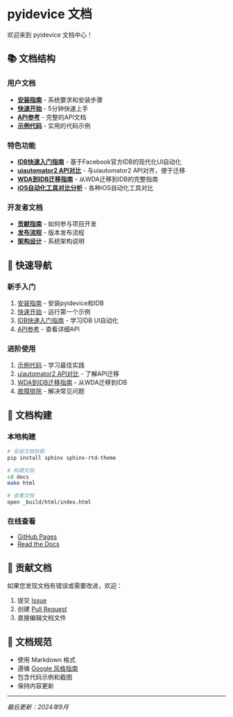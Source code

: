 # pyidevice 文档

欢迎来到 pyidevice 文档中心！

## 📚 文档结构

### 用户文档
- **[安装指南](installation.md)** - 系统要求和安装步骤
- **[快速开始](quickstart.md)** - 5分钟快速上手
- **[API参考](api/)** - 完整的API文档
- **[示例代码](examples/)** - 实用的代码示例

### 特色功能
- **[IDB快速入门指南](../IDB快速入门指南.md)** - 基于Facebook官方IDB的现代化UI自动化
- **[uiautomator2 API对比](../uiautomator2_API对比.md)** - 与uiautomator2 API对齐，便于迁移
- **[WDA到IDB迁移指南](../WDA到IDB迁移指南.md)** - 从WDA迁移到IDB的完整指南
- **[iOS自动化工具对比分析](../iOS自动化工具对比分析.md)** - 各种iOS自动化工具对比

### 开发者文档
- **[贡献指南](contributing.md)** - 如何参与项目开发
- **[发布流程](release.md)** - 版本发布流程
- **[架构设计](architecture.md)** - 系统架构说明

## 🚀 快速导航

### 新手入门
1. [安装指南](installation.md) - 安装pyidevice和IDB
2. [快速开始](quickstart.md) - 运行第一个示例
3. [IDB快速入门指南](../IDB快速入门指南.md) - 学习IDB UI自动化
4. [API参考](api/) - 查看详细API

### 进阶使用
1. [示例代码](examples/) - 学习最佳实践
2. [uiautomator2 API对比](../uiautomator2_API对比.md) - 了解API迁移
3. [WDA到IDB迁移指南](../WDA到IDB迁移指南.md) - 从WDA迁移到IDB
4. [故障排除](troubleshooting.md) - 解决常见问题

## 📖 文档构建

### 本地构建
```bash
# 安装文档依赖
pip install sphinx sphinx-rtd-theme

# 构建文档
cd docs
make html

# 查看文档
open _build/html/index.html
```

### 在线查看
- [GitHub Pages](https://yourusername.github.io/pyidevice/)
- [Read the Docs](https://pyidevice.readthedocs.io/)

## 🤝 贡献文档

如果您发现文档有错误或需要改进，欢迎：

1. 提交 [Issue](https://github.com/yourusername/pyidevice/issues)
2. 创建 [Pull Request](https://github.com/yourusername/pyidevice/pulls)
3. 直接编辑文档文件

## 📝 文档规范

- 使用 Markdown 格式
- 遵循 [Google 风格指南](https://google.github.io/styleguide/)
- 包含代码示例和截图
- 保持内容更新

---

*最后更新：2024年9月*